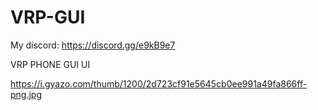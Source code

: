 # VRP-GUI
My discord: https://discord.gg/e9kB9e7

VRP PHONE GUI UI

https://i.gyazo.com/thumb/1200/2d723cf91e5645cb0ee991a49fa866ff-png.jpg
